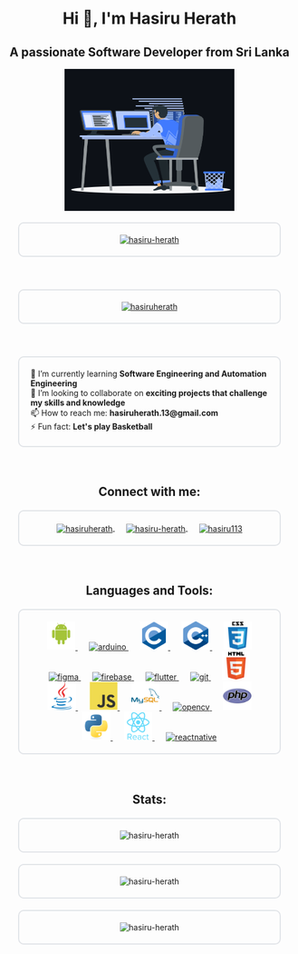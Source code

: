<h1 align="center">Hi 👋, I'm Hasiru Herath</h1>
<h2 align="center">A passionate Software Developer from Sri Lanka</h2>

<p align="center">
  <img align="center" height="250" width="300" src="https://raw.githubusercontent.com/SubhadeepZilong/SubhadeepZilong/main/icons/animation_500_kxa883sd.gif" alt="SubhadeepZilong" />
</p>

<div align="center" style="border: 2px solid #e1e4e8; padding: 20px; margin: 20px; border-radius: 10px;">
  <a href="https://github.com/ryo-ma/github-profile-trophy">
    <img src="https://github-profile-trophy.vercel.app/?username=hasiru-herath&theme=onedark&margin-w=15&margin-h=15" alt="hasiru-herath" />
  </a>
</div>

<br>

<div align="center" style="border: 2px solid #e1e4e8; padding: 20px; margin: 20px; border-radius: 10px;">
  <a href="https://twitter.com/hasiruherath" target="blank">
    <img src="https://img.shields.io/twitter/follow/hasiruherath?logo=twitter&style=for-the-badge" alt="hasiruherath" />
  </a>
</div>

<br>

<div align="center">
  <div style="border: 2px solid #e1e4e8; padding: 20px; margin: 20px; border-radius: 10px; text-align: left; display: inline-block;">
    🌱 I’m currently learning <strong>Software Engineering and Automation Engineering</strong><br>
    👯 I’m looking to collaborate on <strong>exciting projects that challenge my skills and knowledge</strong><br>
    📫 How to reach me: <strong>hasiruherath.13@gmail.com</strong><br>
    ⚡ Fun fact: <strong>Let's play Basketball</strong>
  </div>
</div>

<br>

<h2 align="center">Connect with me:</h2>
<div align="center" style="border: 2px solid #e1e4e8; padding: 20px; margin: 20px; border-radius: 10px;">
  <a href="https://twitter.com/hasiruherath" target="blank" style="margin: 10px;">
    <img align="center" src="https://raw.githubusercontent.com/rahuldkjain/github-profile-readme-generator/master/src/images/icons/Social/twitter.svg" alt="hasiruherath" height="40" width="50" />
  </a>
  <a href="https://linkedin.com/in/hasiru-herath-402710231" target="blank" style="margin: 10px;">
    <img align="center" src="https://raw.githubusercontent.com/rahuldkjain/github-profile-readme-generator/master/src/images/icons/Social/linked-in-alt.svg" alt="hasiru-herath" height="40" width="50" />
  </a>
  <a href="https://www.hackerrank.com/hasiru113" target="blank" style="margin: 10px;">
    <img align="center" src="https://raw.githubusercontent.com/rahuldkjain/github-profile-readme-generator/master/src/images/icons/Social/hackerrank.svg" alt="hasiru113" height="40" width="50" />
  </a>
</div>

<br>

<h2 align="center">Languages and Tools:</h2>
<div align="center" style="border: 2px solid #e1e4e8; padding: 20px; margin: 20px; border-radius: 10px;">
  <a href="https://developer.android.com" target="_blank" rel="noreferrer" style="margin: 10px;">
    <img src="https://raw.githubusercontent.com/devicons/devicon/master/icons/android/android-original-wordmark.svg" alt="android" width="50" height="50"/>
  </a>
  <a href="https://www.arduino.cc/" target="_blank" rel="noreferrer" style="margin: 10px;">
    <img src="https://cdn.worldvectorlogo.com/logos/arduino-1.svg" alt="arduino" width="50" height="50"/>
  </a>
  <a href="https://www.cprogramming.com/" target="_blank" rel="noreferrer" style="margin: 10px;">
    <img src="https://raw.githubusercontent.com/devicons/devicon/master/icons/c/c-original.svg" alt="c" width="50" height="50"/>
  </a>
  <a href="https://www.w3schools.com/cpp/" target="_blank" rel="noreferrer" style="margin: 10px;">
    <img src="https://raw.githubusercontent.com/devicons/devicon/master/icons/cplusplus/cplusplus-original.svg" alt="cplusplus" width="50" height="50"/>
  </a>
  <a href="https://www.w3schools.com/css/" target="_blank" rel="noreferrer" style="margin: 10px;">
    <img src="https://raw.githubusercontent.com/devicons/devicon/master/icons/css3/css3-original-wordmark.svg" alt="css3" width="50" height="50"/>
  </a>
  <a href="https://www.figma.com/" target="_blank" rel="noreferrer" style="margin: 10px;">
    <img src="https://www.vectorlogo.zone/logos/figma/figma-icon.svg" alt="figma" width="50" height="50"/>
  </a>
  <a href="https://firebase.google.com/" target="_blank" rel="noreferrer" style="margin: 10px;">
    <img src="https://www.vectorlogo.zone/logos/firebase/firebase-icon.svg" alt="firebase" width="50" height="50"/>
  </a>
  <a href="https://flutter.dev" target="_blank" rel="noreferrer" style="margin: 10px;">
    <img src="https://www.vectorlogo.zone/logos/flutterio/flutterio-icon.svg" alt="flutter" width="50" height="50"/>
  </a>
  <a href="https://git-scm.com/" target="_blank" rel="noreferrer" style="margin: 10px;">
    <img src="https://www.vectorlogo.zone/logos/git-scm/git-scm-icon.svg" alt="git" width="50" height="50"/>
  </a>
  <a href="https://www.w3.org/html/" target="_blank" rel="noreferrer" style="margin: 10px;">
    <img src="https://raw.githubusercontent.com/devicons/devicon/master/icons/html5/html5-original-wordmark.svg" alt="html5" width="50" height="50"/>
  </a>
  <br>
  <a href="https://www.java.com" target="_blank" rel="noreferrer" style="margin: 10px;">
    <img src="https://raw.githubusercontent.com/devicons/devicon/master/icons/java/java-original.svg" alt="java" width="50" height="50"/>
  </a>
  <a href="https://developer.mozilla.org/en-US/docs/Web/JavaScript" target="_blank" rel="noreferrer" style="margin: 10px;">
    <img src="https://raw.githubusercontent.com/devicons/devicon/master/icons/javascript/javascript-original.svg" alt="javascript" width="50" height="50"/>
  </a>
  <a href="https://www.mysql.com/" target="_blank" rel="noreferrer" style="margin: 10px;">
    <img src="https://raw.githubusercontent.com/devicons/devicon/master/icons/mysql/mysql-original-wordmark.svg" alt="mysql" width="50" height="50"/>
  </a>
  <a href="https://opencv.org/" target="_blank" rel="noreferrer" style="margin: 10px;">
    <img src="https://www.vectorlogo.zone/logos/opencv/opencv-icon.svg" alt="opencv" width="50" height="50"/>
  </a>
  <a href="https://www.php.net" target="_blank" rel="noreferrer" style="margin: 10px;">
    <img src="https://raw.githubusercontent.com/devicons/devicon/master/icons/php/php-original.svg" alt="php" width="50" height="50"/>
  </a>
  <a href="https://www.python.org" target="_blank" rel="noreferrer" style="margin: 10px;">
    <img src="https://raw.githubusercontent.com/devicons/devicon/master/icons/python/python-original.svg" alt="python" width="50" height="50"/>
  </a>
  <a href="https://reactjs.org/" target="_blank" rel="noreferrer" style="margin: 10px;">
    <img src="https://raw.githubusercontent.com/devicons/devicon/master/icons/react/react-original-wordmark.svg" alt="react" width="50" height="50"/>
  </a>
  <a href="https://reactnative.dev/" target="_blank" rel="noreferrer" style="margin: 10px;">
    <img src="https://reactnative.dev/img/header_logo.svg" alt="reactnative" width="50" height="50"/>
  </a>
</div>

<br>

<h2 align="center">Stats:</h2>
<div align="center" style="border: 2px solid #e1e4e8; padding: 20px; margin: 20px; border-radius: 10px;">
  <img src="https://github-readme-stats.vercel.app/api/top-langs?username=hasiru-herath&show_icons=true&locale=en&layout=compact&theme=tokyonight" alt="hasiru-herath" />
</div>

<div align="center" style="border: 2px solid #e1e4e8; padding: 20px; margin: 20px; border-radius: 10px;">
  <img src="https://github-readme-stats.vercel.app/api?username=hasiru-herath&show_icons=true&locale=en&theme=tokyonight" alt="hasiru-herath" />
</div>

<div align="center" style="border: 2px solid #e1e4e8; padding: 20px; margin: 20px; border-radius: 10px;">
  <img src="https://github-readme-streak-stats.herokuapp.com/?user=hasiru-herath&theme=tokyonight" alt="hasiru-herath" />
</div>
